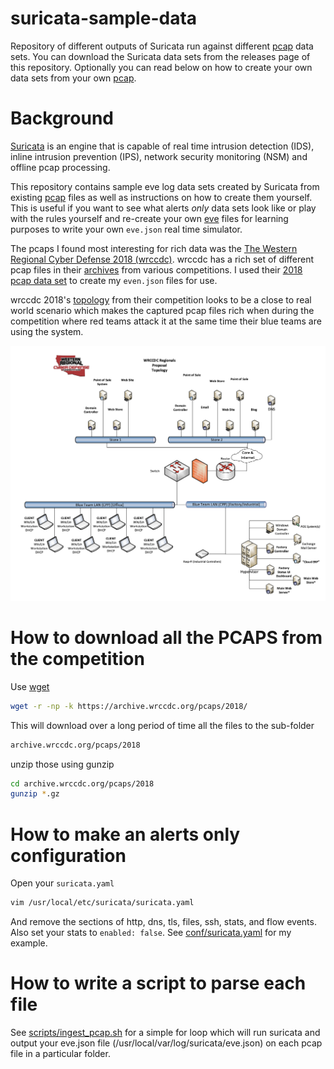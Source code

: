 # suricata-sample-data

Repository of different outputs of Suricata run against different [pcap](https://en.wikipedia.org/wiki/Pcap)
data sets. You can download the Suricata data sets from the releases page of this repository. Optionally you can read below
on how to create your own data sets from your own [pcap](https://en.wikipedia.org/wiki/Pcap).

# Background

[Suricata](https://suricata-ids.org/) is an engine that is capable of real
time intrusion detection (IDS), inline intrusion prevention (IPS), network
security monitoring (NSM) and offline pcap processing.

This repository contains sample eve log data sets created by Suricata from
existing [pcap](https://en.wikipedia.org/wiki/Pcap) files as well as instructions
on how to create them yourself. This is useful if you want to see what alerts
_only_ data sets look like or play with the rules yourself and re-create your
own [eve](https://suricata.readthedocs.io/en/suricata-4.1.2/output/eve/eve-json-output.html)
files for learning purposes to write your own `eve.json` real time simulator.

The pcaps I found most interesting for rich data was the
[The Western Regional Cyber Defense 2018 (wrccdc)](http://www.wrccdc.org/). wrccdc has a rich set of
different pcap files in their [archives](https://archive.wrccdc.org/) from various
competitions. I used their [2018 pcap data set](https://archive.wrccdc.org/pcaps/2018/) to
create my `even.json` files for use.

wrccdc 2018's [topology](https://archive.wrccdc.org/images/2018/wrccdc2018-topology.pdf) from their
competition looks to be a close to real world scenario which makes the captured pcap files
rich when during the competition where red teams attack it at the same time their blue teams are using the system.

![topology](img/wrccdc2018-topology.png?raw=true)

# How to download all the PCAPS from the competition

Use [wget](https://www.gnu.org/software/wget/)

```sh
wget -r -np -k https://archive.wrccdc.org/pcaps/2018/
```

This will download over a long period of time all the files to the sub-folder

```sh
archive.wrccdc.org/pcaps/2018
```

unzip those using gunzip

```sh
cd archive.wrccdc.org/pcaps/2018
gunzip *.gz
```

# How to make an alerts only configuration

Open your `suricata.yaml`

```sh
vim /usr/local/etc/suricata/suricata.yaml
```

And remove the sections of http, dns, tls, files, ssh, stats, and flow events. Also set your
stats to `enabled: false`. See [conf/suricata.yaml](conf/suricata.yaml) for my example.

# How to write a script to parse each file

See [scripts/ingest_pcap.sh](scripts/ingest_pcap.sh) for a simple for loop which will run suricata
and output your eve.json file (/usr/local/var/log/suricata/eve.json) on each pcap file in a particular folder.
